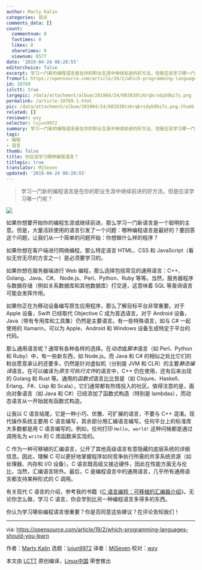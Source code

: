 ```yaml
---
author: Marty Kalin
categories: 观点
comments_data: []
count:
  commentnum: 0
  favtimes: 0
  likes: 0
  sharetimes: 0
  viewnum: 8577
date: '2019-04-24 08:28:55'
editorchoice: false
excerpt: 学习一门新的编程语言是在你的职业生涯中继续前进的好方法，但是应该学习哪一门呢？
fromurl: https://opensource.com/article/19/2/which-programming-languages-should-you-learn
id: 10769
islctt: true
largepic: /data/attachment/album/201904/24/082838tz6rqkrsdyb9bz7s.png
permalink: /article-10769-1.html
pic: /data/attachment/album/201904/24/082838tz6rqkrsdyb9bz7s.png.thumb.jpg
related: []
reviewer: wxy
selector: lujun9972
summary: 学习一门新的编程语言是在你的职业生涯中继续前进的好方法，但是应该学习哪一门呢？
tags:
- 编程
- 语言
thumb: false
title: 你应该学习哪种编程语言？
titlepic: true
translator: MjSeven
updated: '2019-04-24 08:28:55'
---
```



> 
> 学习一门新的编程语言是在你的职业生涯中继续前进的好方法，但是应该学习哪一门呢？
> 
> 
> 


![](/data/attachment/album/201904/24/082838tz6rqkrsdyb9bz7s.png)


如果你想要开始你的编程生涯或继续前进，那么学习一门新语言是一个聪明的主意。但是，大量活跃使用的语言引发了一个问题：哪种编程语言是最好的？要回答这个问题，让我们从一个简单的问题开始：你想做什么样的程序？


如果你想在客户端进行网络编程，那么特定语言 HTML、CSS 和 JavaScript（看似无穷无尽的方言之一）是必须要学习的。


如果你想在服务器端进行 Web 编程，那么选择包括常见的通用语言：C++、Golang、Java、C#、 Node.js、Perl、Python、Ruby 等等。当然，服务器程序与数据存储（例如关系数据库和其他数据库）打交道，这意味着 SQL 等查询语言可能会发挥作用。


如果你正在为移动设备编写原生应用程序，那么了解目标平台非常重要。对于 Apple 设备，Swift 已经取代 Objective C 成为首选语言。对于 Android 设备，Java（带有专用库和工具集）仍然是主要语言。有一些特殊语言，如与 C# 一起使用的 Xamarin，可以为 Apple、Android 和 Windows 设备生成特定于平台的代码。


那么通用语言呢？通常有各种各样的选择。在*动态*或*脚本*语言（如 Perl、Python 和 Ruby）中，有一些新东西，如 Node.js。而 Java 和 C# 的相似之处比它们的粉丝愿意承认的还要多，仍然是针对虚拟机（分别是 JVM 和 CLR）的主要*静态编译*语言。在可以编译为*原生可执行文件*的语言中，C++ 仍在使用，还有后来出现的 Golang 和 Rust 等。通用的*函数式*语言比比皆是（如 Clojure、Haskell、Erlang、F#、Lisp 和 Scala），它们通常都有热情投入的社区。值得注意的是，面向对象语言（如 Java 和 C#）已经添加了函数式构造（特别是 lambdas），而动态语言从一开始就有函数式构造。


让我以 C 语言结尾，它是一种小巧、优雅、可扩展的语言，不要与 C++ 混淆。现代操作系统主要用 C 语言编写，其余部分用汇编语言编写。任何平台上的标准库大多数都是用 C 语言编写的。例如，任何打印 `Hello, world!` 这种问候都是通过调用名为 `write` 的 C 库函数来实现的。


C 作为一种可移植的汇编语言，公开了其他高级语言有意隐藏的底层系统的详细信息。因此，理解 C 可以更好地掌握程序如何竞争执行所需的共享系统资源（如处理器、内存和 I/O 设备）。C 语言既高级又接近硬件，因此在性能方面无与伦比，当然，汇编语言除外。最后，C 是编程语言中的通用语言，几乎所有通用语言都支持某种形式的 C 调用。


有关现代 C 语言的介绍，参考我的书籍《[C 语言编程：可移植的汇编器介绍](https://www.amazon.com/dp/1977056954?ref_=pe_870760_150889320)》。无论你怎么做，学习 C 语言，你会学到比另一种编程语言多得多的东西。


你认为学习哪些编程语言很重要？你是否同意这些建议？在评论告知我们！




---


via: <https://opensource.com/article/19/2/which-programming-languages-should-you-learn>


作者：[Marty Kalin](https://opensource.com/users/mkalindepauledu) 选题：[lujun9972](https://github.com/lujun9972) 译者：[MjSeven](https://github.com/MjSeven) 校对：[wxy](https://github.com/wxy)


本文由 [LCTT](https://github.com/LCTT/TranslateProject) 原创编译，[Linux中国](https://linux.cn/) 荣誉推出